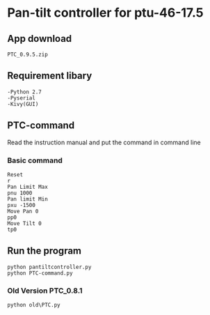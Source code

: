 # Pan-tilt controller for ptu-46-17.5
## App download
    PTC_0.9.5.zip 
## Requirement libary
    -Python 2.7
    -Pyserial
    -Kivy(GUI)
## PTC-command
Read the instruction manual and put the command in command line
### Basic command 
    Reset
    r
    Pan Limit Max
    pnu 1000
    Pan limit Min
    pxu -1500
    Move Pan 0
    pp0 
    Move Tilt 0 
    tp0
## Run the program 
    python pantiltcontroller.py
    python PTC-command.py
### Old Version PTC_0.8.1
    python old\PTC.py
	
